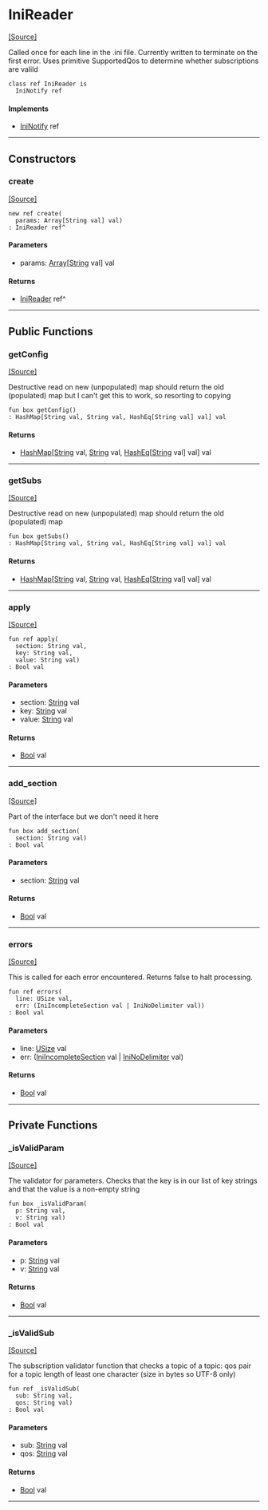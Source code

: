 # IniReader
<span class="source-link">[[Source]](src/mqtt-configurator/mqttConfig.md#L-0-145)</span>

Called once for each line in the .ini file. Currently written to terminate on the first error.
Uses primitive SupportedQos to determine whether subscriptions are valild


```pony
class ref IniReader is
  IniNotify ref
```

#### Implements

* [IniNotify](ini-IniNotify.md) ref

---

## Constructors

### create
<span class="source-link">[[Source]](src/mqtt-configurator/mqttConfig.md#L-0-159)</span>


```pony
new ref create(
  params: Array[String val] val)
: IniReader ref^
```
#### Parameters

*   params: [Array](builtin-Array.md)\[[String](builtin-String.md) val\] val

#### Returns

* [IniReader](mqtt-configurator-IniReader.md) ref^

---

## Public Functions

### getConfig
<span class="source-link">[[Source]](src/mqtt-configurator/mqttConfig.md#L-0-170)</span>


Destructive read on new (unpopulated) map should return the old (populated) map
but I can't get this to work, so resorting to copying


```pony
fun box getConfig()
: HashMap[String val, String val, HashEq[String val] val] val
```

#### Returns

* [HashMap](collections-HashMap.md)\[[String](builtin-String.md) val, [String](builtin-String.md) val, [HashEq](collections-HashEq.md)\[[String](builtin-String.md) val\] val\] val

---

### getSubs
<span class="source-link">[[Source]](src/mqtt-configurator/mqttConfig.md#L-0-182)</span>


Destructive read on new (unpopulated) map should return the old (populated) map


```pony
fun box getSubs()
: HashMap[String val, String val, HashEq[String val] val] val
```

#### Returns

* [HashMap](collections-HashMap.md)\[[String](builtin-String.md) val, [String](builtin-String.md) val, [HashEq](collections-HashEq.md)\[[String](builtin-String.md) val\] val\] val

---

### apply
<span class="source-link">[[Source]](src/mqtt-configurator/mqttConfig.md#L-0-193)</span>


```pony
fun ref apply(
  section: String val,
  key: String val,
  value: String val)
: Bool val
```
#### Parameters

*   section: [String](builtin-String.md) val
*   key: [String](builtin-String.md) val
*   value: [String](builtin-String.md) val

#### Returns

* [Bool](builtin-Bool.md) val

---

### add_section
<span class="source-link">[[Source]](src/mqtt-configurator/mqttConfig.md#L-0-244)</span>


Part of the interface but we don't need it here


```pony
fun box add_section(
  section: String val)
: Bool val
```
#### Parameters

*   section: [String](builtin-String.md) val

#### Returns

* [Bool](builtin-Bool.md) val

---

### errors
<span class="source-link">[[Source]](src/mqtt-configurator/mqttConfig.md#L-0-252)</span>


This is called for each error encountered. Returns false to halt processing.


```pony
fun ref errors(
  line: USize val,
  err: (IniIncompleteSection val | IniNoDelimiter val))
: Bool val
```
#### Parameters

*   line: [USize](builtin-USize.md) val
*   err: ([IniIncompleteSection](ini-IniIncompleteSection.md) val | [IniNoDelimiter](ini-IniNoDelimiter.md) val)

#### Returns

* [Bool](builtin-Bool.md) val

---

## Private Functions

### _isValidParam
<span class="source-link">[[Source]](src/mqtt-configurator/mqttConfig.md#L-0-226)</span>


The validator for parameters. Checks that the key is in our list of 
key strings and that the value is a non-empty string


```pony
fun box _isValidParam(
  p: String val,
  v: String val)
: Bool val
```
#### Parameters

*   p: [String](builtin-String.md) val
*   v: [String](builtin-String.md) val

#### Returns

* [Bool](builtin-Bool.md) val

---

### _isValidSub
<span class="source-link">[[Source]](src/mqtt-configurator/mqttConfig.md#L-0-235)</span>


The subscription validator function that checks a topic of a topic:
qos pair for a topic length of least one character (size in bytes so UTF-8 only) 


```pony
fun ref _isValidSub(
  sub: String val,
  qos: String val)
: Bool val
```
#### Parameters

*   sub: [String](builtin-String.md) val
*   qos: [String](builtin-String.md) val

#### Returns

* [Bool](builtin-Bool.md) val

---

